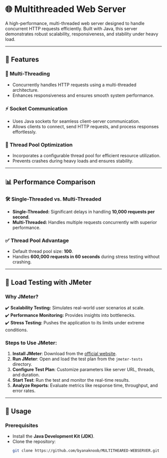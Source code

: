 # 🌐 Multithreaded Web Server  

A high-performance, multi-threaded web server designed to handle concurrent HTTP requests efficiently. Built with Java, this server demonstrates robust scalability, responsiveness, and stability under heavy load.

---

## 🚀 Features  

### 🔄 Multi-Threading  
- Concurrently handles HTTP requests using a multi-threaded architecture.  
- Enhances responsiveness and ensures smooth system performance.

### ⚡ Socket Communication  
- Uses Java sockets for seamless client-server communication.  
- Allows clients to connect, send HTTP requests, and process responses effortlessly.

### 🧵 Thread Pool Optimization  
- Incorporates a configurable thread pool for efficient resource utilization.  
- Prevents crashes during heavy loads and ensures stability.

---

## 📊 Performance Comparison  

### 🛠 Single-Threaded vs. Multi-Threaded  
- **Single-Threaded:** Significant delays in handling **10,000 requests per second**.  
- **Multi-Threaded:** Handles multiple requests concurrently with superior performance.  

### ✅ Thread Pool Advantage  
- Default thread pool size: **100**.  
- Handles **600,000 requests in 60 seconds** during stress testing without crashing.

---

## 🧪 Load Testing with JMeter  

### Why JMeter?  
✔️ **Scalability Testing:** Simulates real-world user scenarios at scale.  
✔️ **Performance Monitoring:** Provides insights into bottlenecks.  
✔️ **Stress Testing:** Pushes the application to its limits under extreme conditions.

### Steps to Use JMeter:  
1. **Install JMeter**: Download from the [official website](https://jmeter.apache.org/).  
2. **Run JMeter**: Open and load the test plan from the `jmeter-tests` directory.  
3. **Configure Test Plan**: Customize parameters like server URL, threads, and duration.  
4. **Start Test**: Run the test and monitor the real-time results.  
5. **Analyze Reports**: Evaluate metrics like response time, throughput, and error rates.

---

## 📂 Usage  

### Prerequisites  
- Install the **Java Development Kit (JDK)**.  
- Clone the repository:  
  ```bash
  git clone https://github.com/byanaknoob/MULTITHEARED-WEBSERVER.git
